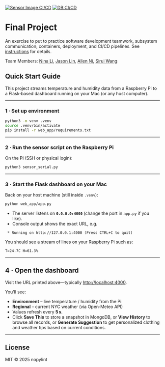 [![Sensor Image CI/CD](https://github.com/software-students-spring2025/5-final-nopylint/actions/workflows/sensor.yml/badge.svg)](https://github.com/software-students-spring2025/5-final-nopylint/actions/workflows/sensor.yml)
[![DB CI/CD](https://github.com/software-students-spring2025/5-final-nopylint/actions/workflows/db.yml/badge.svg)](https://github.com/software-students-spring2025/5-final-nopylint/actions/workflows/db.yml)
# Final Project

An exercise to put to practice software development teamwork, subsystem communication, containers, deployment, and CI/CD pipelines. See [instructions](./instructions.md) for details.

Team Members: [Nina Li](https://github.com/nina-jsl), [Jason Lin](https://github.com/JasonLIN0226), [Allen Ni](https://github.com/AllenNi66), [Sirui Wang](https://github.com/siruiii)


## Quick Start Guide

This project streams temperature and humidity data from a Raspberry Pi to a Flask‑based dashboard running on your Mac (or any host computer).

---

### 1 · Set up environment

```bash
python3 -m venv .venv          
source .venv/bin/activate     
pip install -r web_app/requirements.txt
```

---


### 2 · Run the sensor script on the Raspberry Pi

On the Pi (SSH or physical login):

```bash
python3 sensor_serial.py
```

---

### 3 · Start the Flask dashboard on your Mac

Back on your host machine (still inside `.venv`):

```bash
python web_app/app.py
```

* The server listens on **`0.0.0.0:4000`** (change the port in `app.py` if you like).
* Console output shows the exact URL, e.g.

```
 * Running on http://127.0.0.1:4000 (Press CTRL+C to quit)
```

You should see a stream of lines on your Raspberry Pi such as:

```
T=24.7C H=61.3%
```
---

## 4 · Open the dashboard

Visit the URL printed above—typically <http://localhost:4000>.

You’ll see:

* **Environment** – live temperature / humidity from the Pi  
* **Regional** – current NYC weather (via Open‑Meteo API)  
* Values refresh every **5 s**.  
* Click **Save This** to store a snapshot in MongoDB, or **View History** to browse all records, or **Generate Suggestion** to get personalized clothing and weather tips based on current conditions.

---


## License

MIT © 2025 nopylint


